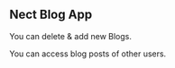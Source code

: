 <h2>Nect Blog App</h2>

<p>You can delete & add new Blogs.</p>
<p>You can access blog posts of other users.</p>
